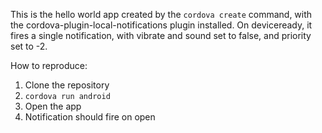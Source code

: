 This is the hello world app created by the ```cordova create``` command, 
with the cordova-plugin-local-notifications plugin installed. On deviceready,
it fires a single notification, with vibrate and sound set to false, and
priority set to -2. 



How to reproduce:
1. Clone the repository
2. ```cordova run android```
3. Open the app
4. Notification should fire on open

